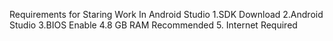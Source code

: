 Requirements for Staring Work In Android Studio
1.SDK Download
2.Android Studio
3.BIOS Enable
4.8 GB RAM Recommended 
5. Internet Required
